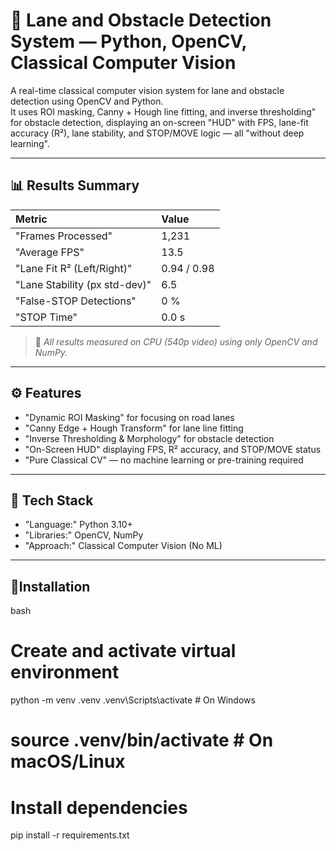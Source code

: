 # 🚗 Lane and Obstacle Detection System — Python, OpenCV, Classical Computer Vision

A real-time classical computer vision system for lane and obstacle detection using OpenCV and Python.  
It uses ROI masking, Canny + Hough line fitting, and inverse thresholding" for obstacle detection, displaying an on-screen "HUD" with FPS, lane-fit accuracy (R²), lane stability, and STOP/MOVE logic — all "without deep learning".

---

## 📊 Results Summary
| Metric | Value |
|:--|:--|
| "Frames Processed" | 1,231 |
| "Average FPS" | 13.5 |
| "Lane Fit R² (Left/Right)" | 0.94 / 0.98 |
| "Lane Stability (px std-dev)" | 6.5 |
| "False-STOP Detections" | 0 % |
| "STOP Time" | 0.0 s |

> 🧠 *All results measured on CPU (540p video) using only OpenCV and NumPy.*

---

## ⚙️ Features
- "Dynamic ROI Masking" for focusing on road lanes  
- "Canny Edge + Hough Transform" for lane line fitting  
- "Inverse Thresholding & Morphology" for obstacle detection  
- "On-Screen HUD" displaying FPS, R² accuracy, and STOP/MOVE status  
- "Pure Classical CV" — no machine learning or pre-training required  

---

## 🧩 Tech Stack
- "Language:" Python 3.10+
- "Libraries:" OpenCV, NumPy  
- "Approach:" Classical Computer Vision (No ML)

---

## 🚀Installation
bash
# Create and activate virtual environment
python -m venv .venv
.venv\Scripts\activate    # On Windows
# source .venv/bin/activate  # On macOS/Linux

# Install dependencies
pip install -r requirements.txt
